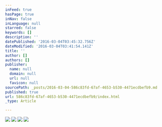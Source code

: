 ```yaml
---
inFeed: true
hasPage: true
inNav: false
inLanguage: null
starred: false
keywords: []
description: ''
datePublished: '2016-03-04T03:45:32.756Z'
dateModified: '2016-03-04T03:41:54.141Z'
title: ''
author: []
authors: []
publisher:
  name: null
  domain: null
  url: null
  favicon: null
sourcePath: _posts/2016-03-04-586c83fd-67af-4653-b530-4471ecdbefb9.md
published: true
url: 586c83fd-67af-4653-b530-4471ecdbefb9/index.html
_type: Article

---
```

![](https://the-grid-user-content.s3-us-west-2.amazonaws.com/52d20319-cbbc-4bc6-b5f8-50dce30cd868.jpg)
![](https://the-grid-user-content.s3-us-west-2.amazonaws.com/6c6ed7da-d3f2-4964-a228-130ff880c933.jpg)
![](https://the-grid-user-content.s3-us-west-2.amazonaws.com/9a5b8904-8125-4555-94ad-4457274c6708.jpg)
![](https://the-grid-user-content.s3-us-west-2.amazonaws.com/4dc803b2-2ab1-4d49-abfa-35d123b32576.jpg)